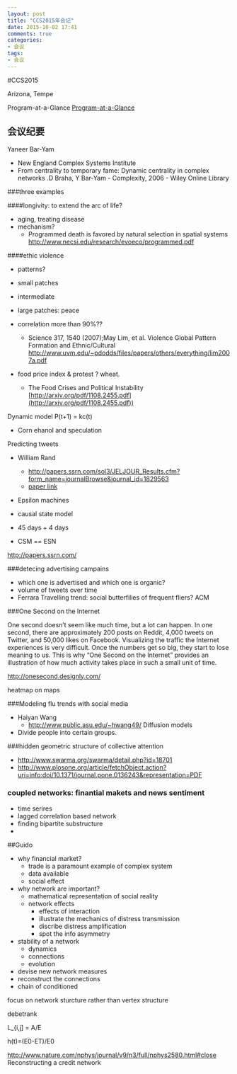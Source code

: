 ```yaml
---
layout: post
title: "CCS2015年会记"
date: 2015-10-02 17:41
comments: true
categories: 
- 会议
tags:
- 会议
---
```

#CCS2015

Arizona, Tempe

Program-at-a-Glance [Program-at-a-Glance
](http://www.ccs2015.org/program-at-a-glance/)


## 会议纪要

Yaneer Bar-Yam

- New England Complex Systems Institute
- From centrality to temporary fame: Dynamic centrality in complex networks .D Braha, Y Bar‐Yam - Complexity, 2006 - Wiley Online Library

###three examples

####longivity: to extend the arc of life?
- aging, treating disease
- mechanism?
	- Programmed death is favored by natural selection in spatial systems http://www.necsi.edu/research/evoeco/programmed.pdf

####ethic violence

- patterns?
- small patches
- intermediate
- large patches: peace
- correlation more than 90%??
 	- Science 317, 1540 (2007);May Lim, et al.
Violence Global Pattern Formation and Ethnic/Cultural http://www.uvm.edu/~pdodds/files/papers/others/everything/lim2007a.pdf

- food price index & protest ? wheat. 
	- The Food Crises and Political Instability [http://arxiv.org/pdf/1108.2455.pdf](http://arxiv.org/pdf/1108.2455.pdf))


Dynamic model P(t+1) = kc(t) 

- Corn ehanol and speculation

Predicting tweets

- William Rand
	- http://papers.ssrn.com/sol3/JELJOUR_Results.cfm?form_name=journalBrowse&journal_id=1829563
	- [paper link](http://poseidon01.ssrn.com/delivery.php?ID=443120004027031092001020007120073010019034072064048062031086094088085126011007024065035021040118024059039026109116086076031005039034047048077004098065071119119011103051035010107117124074024068083113000082119004003065103026074080001115112019077087119099&EXT=pdf)

- Epsilon machines
- causal state model 
- 45 days + 4 days
- CSM == ESN


http://papers.ssrn.com/ 

###detecing advertising campains
- which one is advertised and which one is organic?
- volume of tweets over time
- Ferrara Travelling trend: social butterfilies of frequent fliers? ACM

###One Second on the Internet

One second doesn’t seem like much time, but a lot can happen. In one second, there are approximately 200 posts on Reddit, 4,000 tweets on Twitter, and 50,000 likes on Facebook. Visualizing the traffic the Internet experiences is very difficult. Once the numbers get so big, they start to lose meaning to us. This is why “One Second on the Internet” provides an illustration of how much activity takes place in such a small unit of time.

http://onesecond.designly.com/

heatmap on maps

###Modeling flu trends with social media

- Haiyan Wang
	- http://www.public.asu.edu/~hwang49/
Diffusion models
- Divide people into certain groups.

###hidden geometric structure of collective attention

- http://www.swarma.org/swarma/detail.php?id=18701
- http://www.plosone.org/article/fetchObject.action?uri=info:doi/10.1371/journal.pone.0136243&representation=PDF


### coupled networks: finantial makets and news sentiment

- time serires
- lagged correlation based network
- finding bipartite substructure
- 

##Guido

- why financial market?
	- trade is a paramount example of complex system
	- data available
	- social effect
- why network are important?
	- mathematical representation of social reality
	- network effects
		- effects of interaction
		- illustrate the mechanics of distress transmission
		- discribe distress amplification
		- spot the info asymmetry
- stability of a network
	- dynamics
	- connections
	- evolution
- devise new network measures
- reconstruct the connections
- chain of conditioned 

focus on network sturcture rather than vertex structure
 
debetrank

L_{i,j] = A/E

h(t)=(E0-ET)/E0

http://www.nature.com/nphys/journal/v9/n3/full/nphys2580.html#close
Reconstructing a credit network








	






















